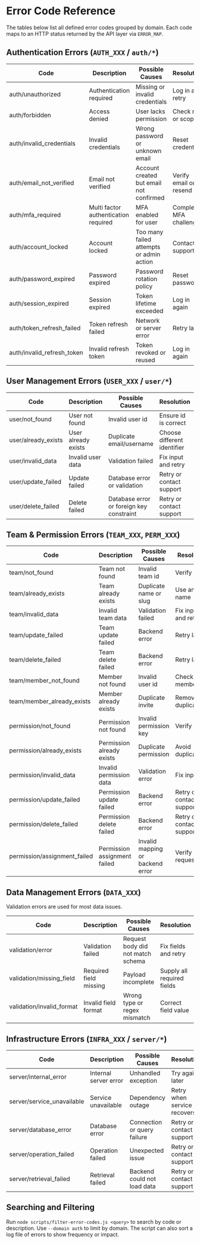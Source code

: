 # Error Code Reference

The tables below list all defined error codes grouped by domain. Each code maps to an HTTP status returned by the API layer via `ERROR_MAP`.

## Authentication Errors (`AUTH_XXX` / `auth/*`)

| Code | Description | Possible Causes | Resolution | HTTP Status |
|------|-------------|-----------------|------------|-------------|
| auth/unauthorized | Authentication required | Missing or invalid credentials | Log in and retry | 401 |
| auth/forbidden | Access denied | User lacks permission | Check role or scope | 403 |
| auth/invalid_credentials | Invalid credentials | Wrong password or unknown email | Reset credentials | 401 |
| auth/email_not_verified | Email not verified | Account created but email not confirmed | Verify email or resend link | 403 |
| auth/mfa_required | Multi factor authentication required | MFA enabled for user | Complete MFA challenge | 403 |
| auth/account_locked | Account locked | Too many failed attempts or admin action | Contact support | 403 |
| auth/password_expired | Password expired | Password rotation policy | Reset password | 403 |
| auth/session_expired | Session expired | Token lifetime exceeded | Log in again | 401 |
| auth/token_refresh_failed | Token refresh failed | Network or server error | Retry later | 401 |
| auth/invalid_refresh_token | Invalid refresh token | Token revoked or reused | Log in again | 401 |

## User Management Errors (`USER_XXX` / `user/*`)

| Code | Description | Possible Causes | Resolution | HTTP Status |
|------|-------------|-----------------|------------|-------------|
| user/not_found | User not found | Invalid user id | Ensure id is correct | 404 |
| user/already_exists | User already exists | Duplicate email/username | Choose different identifier | 409 |
| user/invalid_data | Invalid user data | Validation failed | Fix input and retry | 400 |
| user/update_failed | Update failed | Database error or validation | Retry or contact support | 500 |
| user/delete_failed | Delete failed | Database error or foreign key constraint | Retry or contact support | 500 |

## Team & Permission Errors (`TEAM_XXX`, `PERM_XXX`)

| Code | Description | Possible Causes | Resolution | HTTP Status |
|------|-------------|-----------------|------------|-------------|
| team/not_found | Team not found | Invalid team id | Verify id | 404 |
| team/already_exists | Team already exists | Duplicate name or slug | Use another name | 409 |
| team/invalid_data | Invalid team data | Validation failed | Fix input and retry | 400 |
| team/update_failed | Team update failed | Backend error | Retry later | 500 |
| team/delete_failed | Team delete failed | Backend error | Retry later | 500 |
| team/member_not_found | Member not found | Invalid user id | Check membership | 404 |
| team/member_already_exists | Member already exists | Duplicate invite | Remove duplicate | 409 |
| permission/not_found | Permission not found | Invalid permission key | Verify key | 404 |
| permission/already_exists | Permission already exists | Duplicate permission | Avoid duplicates | 409 |
| permission/invalid_data | Invalid permission data | Validation error | Fix input | 400 |
| permission/update_failed | Permission update failed | Backend error | Retry or contact support | 500 |
| permission/delete_failed | Permission delete failed | Backend error | Retry or contact support | 500 |
| permission/assignment_failed | Permission assignment failed | Invalid mapping or backend error | Verify request | 500 |

## Data Management Errors (`DATA_XXX`)

Validation errors are used for most data issues.

| Code | Description | Possible Causes | Resolution | HTTP Status |
|------|-------------|-----------------|------------|-------------|
| validation/error | Validation failed | Request body did not match schema | Fix fields and retry | 400 |
| validation/missing_field | Required field missing | Payload incomplete | Supply all required fields | 400 |
| validation/invalid_format | Invalid field format | Wrong type or regex mismatch | Correct field value | 400 |

## Infrastructure Errors (`INFRA_XXX` / `server/*`)

| Code | Description | Possible Causes | Resolution | HTTP Status |
|------|-------------|-----------------|------------|-------------|
| server/internal_error | Internal server error | Unhandled exception | Try again later | 500 |
| server/service_unavailable | Service unavailable | Dependency outage | Retry when service recovers | 503 |
| server/database_error | Database error | Connection or query failure | Retry or contact support | 500 |
| server/operation_failed | Operation failed | Unexpected issue | Retry or contact support | 500 |
| server/retrieval_failed | Retrieval failed | Backend could not load data | Retry or contact support | 500 |

## Searching and Filtering

Run `node scripts/filter-error-codes.js <query>` to search by code or description. Use `--domain auth` to limit by domain. The script can also sort a log file of errors to show frequency or impact.

